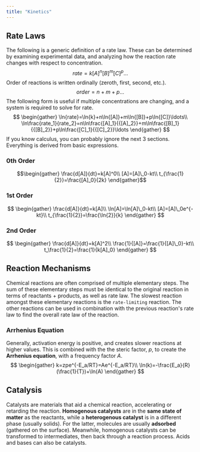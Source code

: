 ```yaml
---
title: "Kinetics"
---
```

## Rate Laws
The following is a generic definition of a rate law. These can be determined by examining experimental data, and analyzing how the reaction rate changes with respect to concentration.
$$
rate=k[A]^n[B]^m[C]^p...
$$
Order of reactions is written ordinally (zeroth, first, second, etc.). 
$$
order=n+m+p\ldots
$$
The following form is useful if multiple concentrations are changing, and a system is required to solve for rate.
$$
\begin{gather}
\ln{rate}=\ln{k}+n\ln{[A]}+m\ln{[B]}+p\ln{[C]}\ldots\\
\ln\frac{rate_1}{rate_2}=n\ln\frac{[A]_1}{{[A]_2}}+m\ln\frac{[B]_1}{{[B]_2}}+p\ln\frac{[C]_1}{{[C]_2}}\ldots
\end{gather}
$$
If you know calculus, you can probably ignore the next 3 sections. Everything is derived from basic expressions.
### 0th Order
$$\begin{gather}
\frac{d[A]}{dt}=k[A]^0\\
[A]=[A]\_0-kt\\
t_{\frac{1}{2}}=\frac{[A]_0}{2k}
\end{gather}$$
### 1st Order
$$
\begin{gather}
\frac{d[A]}{dt}=k[A]\\
\ln[A]=\ln[A]\_0-kt\\
[A]=[A]\_0e^{-kt}\\
t_{\frac{1}{2}}=\frac{\ln{2}}{k}
\end{gather}
$$
### 2nd Order
$$
\begin{gather}
\frac{d[A]}{dt}=k[A]^2\\
\frac{1}{[A]}=\frac{1}{[A]\_0}-kt\\
t_\frac{1}{2}=\frac{1}{k[A]_0}
\end{gather}
$$
## Reaction Mechanisms
Chemical reactions are often comprised of multiple elementary steps. The sum of these elementary steps must be identical to the original reaction in terms of reactants + products, as well as rate law. The slowest reaction amongst these elementary reactions is the `rate-limiting` reaction. The other reactions can be used in combination with the previous reaction's rate law to find the overall rate law of the reaction.
### Arrhenius Equation
Generally, activation energy is positive, and creates slower reactions at higher values. This is combined with the the steric factor, $p$, to create the **Arrhenius equation**, with a frequency factor $A$.
$$
\begin{gather}
k=zpe^{-E_a/RT}=Ae^{-E_a/RT}\\
\ln(k)=-\frac{E_a}{R}(\frac{1}{T})+\ln(A)
\end{gather}
$$
## Catalysis
Catalysts are materials that aid a chemical reaction, accelerating or retarding the reaction. **Homogenous catalysts** are in the **same state of matter** as the reactants, while a **heterogenous catalyst** is in a different phase (usually solids). For the latter, molecules are usually **adsorbed** (gathered on the surface). Meanwhile, homogenous catalysts can be transformed to intermediates, then back through a reaction process. Acids and bases can also be catalysts.